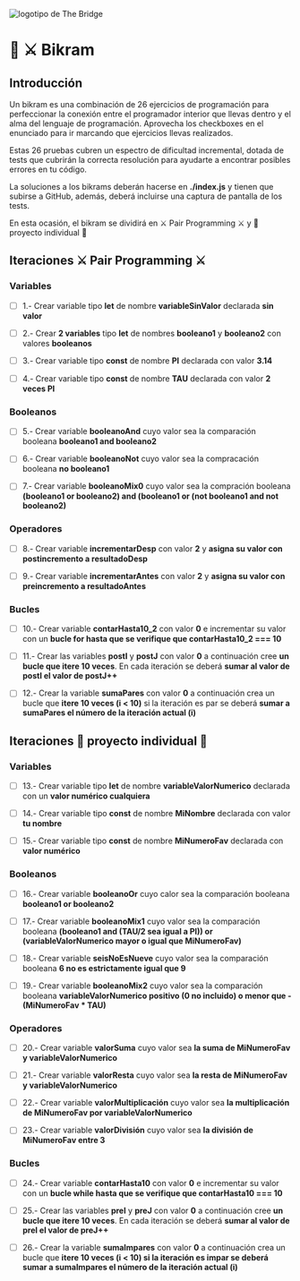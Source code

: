 ![logotipo de The Bridge](https://user-images.githubusercontent.com/27650532/77754601-e8365180-702b-11ea-8bed-5bc14a43f869.png  "logotipo de The Bridge")

# :european_castle: :crossed_swords: Bikram #

## Introducción ##
Un bikram es una combinación de 26 ejercicios de programación para perfeccionar la conexión entre el programador interior que llevas dentro y el alma del lenguaje de programación. Aprovecha los checkboxes en el enunciado para ir marcando que ejercicios llevas realizados.

Estas 26 pruebas cubren un espectro de dificultad incremental, dotada de tests que cubrirán la correcta resolución para ayudarte a encontrar posibles errores en tu código.

La soluciones a los bikrams deberán hacerse en **./index.js** y tienen que subirse a GitHub, además, deberá incluirse una captura de pantalla de los tests.

En esta ocasión, el bikram se dividirá en :crossed_swords: Pair Programming :crossed_swords: y :european_castle: proyecto individual :european_castle:

## Iteraciones :crossed_swords: Pair Programming :crossed_swords: ##

### Variables ###

- [ ] 1.- Crear variable tipo **let** de nombre **variableSinValor** declarada **sin valor**

- [ ] 2.- Crear **2 variables** tipo **let** de nombres **booleano1** y **booleano2** con valores **booleanos**

- [ ] 3.- Crear variable tipo **const** de nombre **PI** declarada con valor **3.14**

- [ ] 4.- Crear variable tipo **const** de nombre **TAU** declarada con valor **2 veces PI**

### Booleanos ###

- [ ] 5.- Crear variable **booleanoAnd** cuyo valor sea la comparación booleana **booleano1 and booleano2**

- [ ] 6.- Crear variable **booleanoNot** cuyo valor sea la compracación booleana **no booleano1**

- [ ] 7.- Crear variable **booleanoMix0** cuyo valor sea la compración booleana **(booleano1 or booleano2) and (booleano1 or (not booleano1 and not booleano2)**

### Operadores ###

- [ ] 8.- Crear variable **incrementarDesp** con valor **2** y **asigna su valor con postincremento a resultadoDesp**

- [ ] 9.- Crear variable **incrementarAntes** con valor **2** y **asigna su valor con preincremento a resultadoAntes**

### Bucles ###

- [ ] 10.- Crear variable **contarHasta10_2** con valor **0** e incrementar su valor con un **bucle for hasta que se verifique que contarHasta10_2 === 10** 

- [ ] 11.- Crear las variables **postI** y **postJ** con valor **0** a continuación cree **un bucle que itere 10 veces**. En cada iteración se deberá **sumar al valor de postI el valor de postJ++**

- [ ] 12.- Crear la variable **sumaPares** con valor **0** a continuación crea un bucle que **itere 10 veces (i < 10)** si la iteración es par se deberá **sumar a sumaPares el número de la iteración actual (i)**

## Iteraciones :european_castle: proyecto individual :european_castle: ##

### Variables ###

- [ ] 13.- Crear variable tipo **let** de nombre **variableValorNumerico** declarada con un **valor numérico cualquiera**

- [ ] 14.- Crear variable tipo **const** de nombre **MiNombre** declarada con valor **tu nombre**

- [ ] 15.- Crear variable tipo **const** de nombre **MiNumeroFav** declarada con **valor numérico**

### Booleanos ###

- [ ] 16.- Crear variable **booleanoOr** cuyo calor sea la comparación booleana **booleano1 or booleano2**

- [ ] 17.- Crear variable **booleanoMix1** cuyo valor sea la comparación booleana **(booleano1 and (TAU/2 sea igual a PI)) or (variableValorNumerico mayor o igual que MiNumeroFav)**

- [ ] 18.- Crear variable **seisNoEsNueve** cuyo valor sea la comparación booleana **6 no es estrictamente igual que 9**


- [ ] 19.- Crear variable **booleanoMix2** cuyo valor sea la comparación booleana **variableValorNumerico positivo (0 no incluido) o menor que -(MiNumeroFav * TAU)**

### Operadores ###

- [ ] 20.- Crear variable **valorSuma** cuyo valor sea **la suma de MiNumeroFav y variableValorNumerico**

- [ ] 21.-  Crear variable **valorResta** cuyo valor sea **la resta de MiNumeroFav y variableValorNumerico**

- [ ] 22.-  Crear variable **valorMultiplicación** cuyo valor sea **la multiplicación de MiNumeroFav por variableValorNumerico**

- [ ] 23.-  Crear variable **valorDivisión** cuyo valor sea **la división de MiNumeroFav entre 3**

### Bucles ###

- [ ] 24.- Crear variable **contarHasta10** con valor **0** e incrementar su valor con un **bucle while hasta que se verifique que contarHasta10 === 10**

- [ ] 25.- Crear las variables **preI** y **preJ** con valor **0** a continuación cree **un bucle que itere 10 veces**. En cada iteración se deberá **sumar al valor de preI el valor de preJ++**

- [ ] 26.- Crear la variable **sumaImpares** con valor **0** a continuación crea un bucle que **itere 10 veces (i < 10) si la iteración es impar se deberá sumar a sumaImpares el número de la iteración actual (i)**
